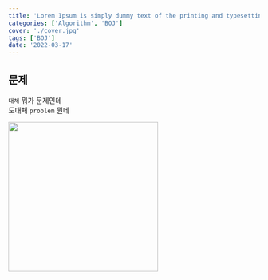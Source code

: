 ```yaml
---
title: 'Lorem Ipsum is simply dummy text of the printing and typesetting industry'
categories: ['Algorithm', 'BOJ']
cover: './cover.jpg'
tags: ['BOJ']
date: '2022-03-17'
---
```


## 문제

`대체` 뭐가 문제인데  
도대체 `problem` 뭔데

<img src="https://images.unsplash.com/photo-1640622308122-b1b0f3cd5a7f?ixlib=rb-1.2.1&ixid=MnwxMjA3fDF8MHxwaG90by1wYWdlfHx8fGVufDB8fHx8&auto=format&fit=crop&w=1170&q=80" width="300px">
